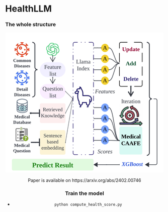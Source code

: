 # HealthLLM
### The whole structure
<center>
  
![这是图片](./pic/pic1.png)

<center>
Paper is available on https://arxiv.org/abs/2402.00746

### Train the model
  -  `python compute_health_score.py`
